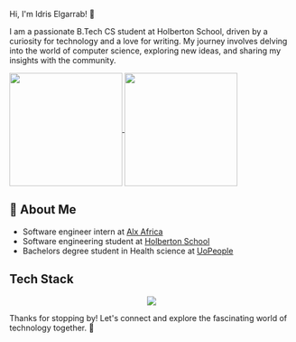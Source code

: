  Hi, I'm Idris Elgarrab! 👋

I am a passionate B.Tech CS student at Holberton School, driven by a curiosity for technology and a love for writing. My journey involves delving into the world of computer science, exploring new ideas, and sharing my insights with the community.

<a href="https://github.com/anuraghazra/github-readme-stats">
  <img height=200 align="center" src="(https://github-readme-stats.vercel.app/api?username=anarchyninetynine&show_icons=true&include_all_commits=true&theme=codeSTACKr" />
</a>
<a href="https://github.com/anuraghazra/convoychat">
  <img height=200 align="center" src="[https://github-readme-stats.vercel.app/api/top-langs?username=anuraghazra&layout=compact&langs_count=8&card_width=320](https://github-readme-stats.vercel.app/api/top-langs/?username=anarchyninetynine&layout=pie)" />
</a>

## 🚀 About Me
- Software engineer intern at [Alx Africa](https://www.alxafrica.com/)
- Software engineering student at [Holberton School](https://www.holbertonschool.com/)
- Bachelors degree student in Health science at [UoPeople](https://www.uopeople.edu/)



## Tech Stack
<p align="center">
  <a href="https://skillicons.dev">
    <img src="https://skillicons.dev/icons?i=c,python,java,javascript,php,flask,bash,html,css,bootstrap,p5js,nodejs,figma,tensorflow,linux,ubuntu,git,vim" />
  </a>
</p>

Thanks for stopping by! Let's connect and explore the fascinating world of technology together. 🚀

